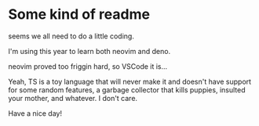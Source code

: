 # Some kind of readme

seems we all need to do a little coding.

I'm using this year to learn both neovim and deno.

neovim proved too friggin hard, so VSCode it is...

Yeah, TS is a toy language that will never make it and doesn't have support for
some random features, a garbage collector that kills puppies, insulted your mother,
and whatever. I don't care.

Have a nice day!
